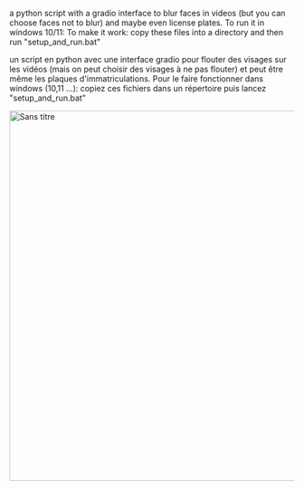 a python script with a gradio interface to blur faces in videos (but you can choose faces not to blur) and maybe even license plates.
To run it in windows 10/11: To make it work: copy these files into a directory and then run "setup_and_run.bat"

un script en python avec une interface gradio pour flouter des visages sur les vidéos (mais on peut choisir des visages à ne pas flouter) et peut être même les plaques d'immatriculations.
Pour le faire fonctionner dans windows (10,11 ...): copiez ces fichiers dans un répertoire puis lancez "setup_and_run.bat"

<img width="654" alt="Sans titre" src="https://github.com/user-attachments/assets/bb4aecf2-134a-4d2b-a285-ff3be63b2e97" />
